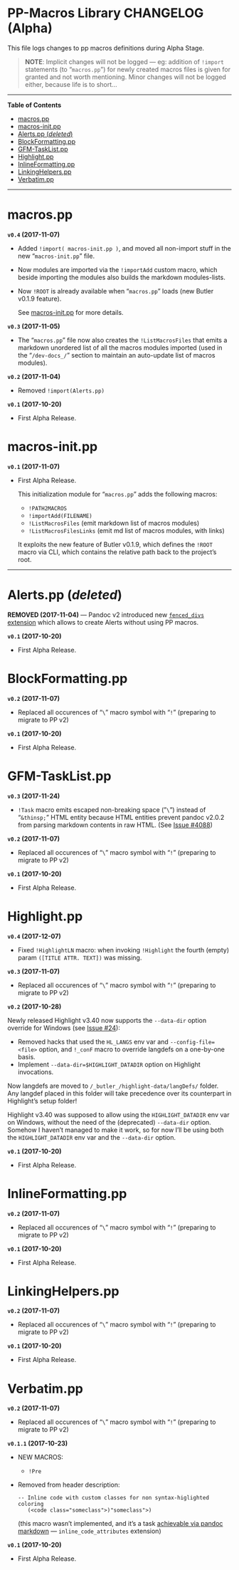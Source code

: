 # PP-Macros Library CHANGELOG (Alpha)

This file logs changes to pp macros definitions during Alpha Stage.

> **NOTE**: Implicit changes will not be logged — eg: addition of `!import` statements (to “`macros.pp`”) for newly created macros files is given for granted and not worth mentioning. Minor changes will not be logged either, because life is to short…

-----

**Table of Contents**

<!-- #toc -->

  - [macros.pp](#macrospp)
  - [macros-init.pp](#macros-initpp)
  - [Alerts.pp (*deleted*)](#alertspp-deleted)
  - [BlockFormatting.pp](#blockformattingpp)
  - [GFM-TaskList.pp](#gfm-tasklistpp)
  - [Highlight.pp](#highlightpp)
  - [InlineFormatting.pp](#inlineformattingpp)
  - [LinkingHelpers.pp](#linkinghelperspp)
  - [Verbatim.pp](#verbatimpp)

<!-- /toc -->

-----

# macros.pp

**`v0.4` (2017-11-07)**

  - Added `!import( macros-init.pp )`, and moved all non-import stuff in the new “`macros-init.pp`” file.

  - Now modules are imported via the `!importAdd` custom macro, which beside importing the modules also builds the markdown modules-lists.

  - Now `!ROOT` is already available when “`macros.pp`” loads (new Butler v0.1.9 feature).
    
    See [macros-init.pp](#macros-initpp) for more details.

**`v0.3` (2017-11-05)**

  - The “`macros.pp`” file now also creates the `!ListMacrosFiles` that emits a markdown unordered list of all the macros modules imported (used in the “`/dev-docs_/`” section to maintain an auto-update list of macros modules).

**`v0.2` (2017-11-04)**

  - Removed `!import(Alerts.pp)`

**`v0.1` (2017-10-20)**

  - First Alpha Release.

# macros-init.pp

**`v0.1` (2017-11-07)**

  - First Alpha Release.
    
    This initialization module for “`macros.pp`” adds the following macros:
    
      - `!PATH2MACROS`
    
    <!-- end list -->

      - `!importAdd(FILENAME)`
      - `!ListMacrosFiles` (emit markdown list of macros modules)
      - `!ListMacrosFilesLinks` (emit md list of macros modules, with links)
    
    It exploits the new feature of Butler v0.1.9, which defines the `!ROOT` macro via CLI, which contains the relative path back to the project’s root.

-----

# Alerts.pp (*deleted*)

**REMOVED (2017-11-04)** — Pandoc v2 introduced new [`fenced_divs` extension](http://pandoc.org/MANUAL.html#extension-fenced_divs "Read pandoc documentation on \`fenced_divs\` extension") which allows to create Alerts without using PP macros.

**`v0.1` (2017-10-20)**

  - First Alpha Release.

# BlockFormatting.pp

**`v0.2` (2017-11-07)**

  - Replaced all occurences of “`\`” macro symbol with “`!`” (preparing to migrate to PP v2)

**`v0.1` (2017-10-20)**

  - First Alpha Release.

# GFM-TaskList.pp

**`v0.3` (2017-11-24)**

  - `!Task` macro emits escaped non-breaking space (”`\`”) instead of “`&thinsp;`” HTML entity because HTML entities prevent pandoc v2.0.2 from parsing markdown contents in raw HTML. (See [Issue \#4088](https://github.com/jgm/pandoc/issues/4088))

**`v0.2` (2017-11-07)**

  - Replaced all occurences of “`\`” macro symbol with “`!`” (preparing to migrate to PP v2)

**`v0.1` (2017-10-20)**

  - First Alpha Release.

# Highlight.pp

**`v0.4` (2017-12-07)**

  - Fixed `!HighlightLN` macro: when invoking `!Highlight` the fourth (empty) param `([TITLE ATTR. TEXT])` was missing.

**`v0.3` (2017-11-07)**

  - Replaced all occurences of “`\`” macro symbol with “`!`” (preparing to migrate to PP v2)

**`v0.2` (2017-10-28)**

Newly released Highlight v3.40 now supports the `--data-dir` option override for Windows (see [Issue \#24](https://github.com/andre-simon/highlight/issues/24)):

  - Removed hacks that used the `HL_LANGS` env var and `--config-file=<file>` option, and `!_conF` macro to override langdefs on a one-by-one basis.
  - Implement `--data-dir=$HIGHLIGHT_DATADIR` option on Highlight invocations.

Now langdefs are moved to `/_butler_/highlight-data/langDefs/` folder. Any langdef placed in this folder will take precedence over its counterpart in Highlight’s setup folder\!

Highlight v3.40 was supposed to allow using the `HIGHLIGHT_DATADIR` env var on Windows, without the need of the (deprecated) `--data-dir` option. Somehow I haven’t managed to make it work, so for now I’ll be using both the `HIGHLIGHT_DATADIR` env var and the `--data-dir` option.

**`v0.1` (2017-10-20)**

  - First Alpha Release.

# InlineFormatting.pp

**`v0.2` (2017-11-07)**

  - Replaced all occurences of “`\`” macro symbol with “`!`” (preparing to migrate to PP v2)

**`v0.1` (2017-10-20)**

  - First Alpha Release.

# LinkingHelpers.pp

**`v0.2` (2017-11-07)**

  - Replaced all occurences of “`\`” macro symbol with “`!`” (preparing to migrate to PP v2)

**`v0.1` (2017-10-20)**

  - First Alpha Release.

# Verbatim.pp

**`v0.2` (2017-11-07)**

  - Replaced all occurences of “`\`” macro symbol with “`!`” (preparing to migrate to PP v2)

**`v0.1.1` (2017-10-23)**

  - NEW MACROS:
    
      - `!Pre`

  - Removed from header description:
    
        -- Inline code with custom classes for non syntax-higlighted coloring
           (<code class="someclass">)"someclass">)

    (this macro wasn’t implemented, and it’s a task [achievable via pandoc markdown](http://pandoc.org/MANUAL.html#extension-inline_code_attributes) — `inline_code_attributes` extension)

**`v0.1` (2017-10-20)**

  - First Alpha Release.
